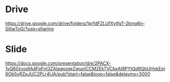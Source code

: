 # Drive
https://drive.google.com/drive/folders/1prfdFZLUfXytfgT-2kmq6n-SIiIwToGr?usp=sharing

# Slide
https://docs.google.com/presentation/d/e/2PACX-1vQ60zyodIA4FpFnI3ZAlagpzqeZwuoICCM2EkTVCbxAI8PYtQd9QbUHxkEpj6Ob5vRZpJUC2PLr4IJA/pub?start=false&loop=false&delayms=3000
